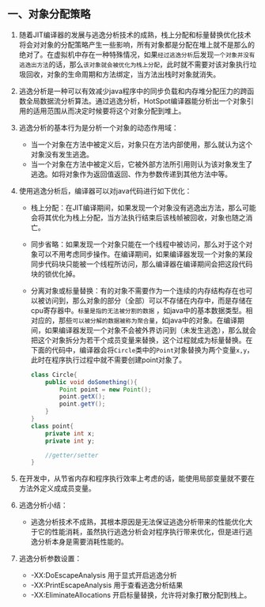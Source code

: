 ## 一、对象分配策略

1. 随着JIT编译器的发展与逃逸分析技术的成熟，栈上分配和标量替换优化技术将会对对象的分配策略产生一些影响，所有对象都是分配在堆上就不是那么的绝对了。在虚拟机中存在一种特殊情况，如果`经过逃逸分析`后发现`一个对象并没有逃逸出方法`的话，那么`该对象就会被优化为栈上分配`，此时就不需要对该对象执行垃圾回收，对象的生命周期和方法绑定，当方法出栈时对象就消失。

2. 逃逸分析是一种可以有效减少java程序中的同步负载和内存堆分配压力的跨函数全局数据流分析算法。通过逃逸分析，HotSpot编译器能分析出一个对象引用的适用范围从而决定时候要将这个对象分配到堆上。

3. 逃逸分析的基本行为是分析一个对象的动态作用域：
    - 当一个对象在方法中被定义后，对象只在方法内部使用，那么就认为这个对象没有发生逃逸。
    - 当一个对象在方法中被定义后，它被外部方法所引用则认为该对象发生了逃逸。如将对象作为返回值返回、作为参数传递到其他方法中等。

4. 使用逃逸分析后，编译器可以对java代码进行如下优化：
    - 栈上分配：在JIT编译期间，如果发现一个对象没有逃逸出方法，那么可能会将其优化为栈上分配，当方法执行结束后该栈帧被回收，对象也随之消亡。

    - 同步省略：如果发现一个对象只能在一个线程中被访问，那么对于这个对象可以不用考虑同步操作。在编译期间，如果编译器发现一个对象的某段同步代码块只能被一个线程所访问，那么编译器在编译期间会把这段代码块的锁优化掉。

    - 分离对象或标量替换：有的对象不需要作为一个连续的内存结构存在也可以被访问到，那么对象的部分（全部）可以不存储在内存中，而是存储在cpu寄存器中。`标量是指的无法被分割的数据` ，如java中的基本数据类型。相对应的，那些`可以被分解的数据被称为聚合量`，如java中的对象。在编译期间，如果编译器发现一个对象不会被外界访问到（未发生逃逸），那么就会把这个对象拆分为若干个成员变量来替换，这个过程就成为标量替换。在下面的代码中，编译器会将`Circle`类中的`Point`对象替换为两个变量`x,y`，此时在程序执行过程中就不需要创建point对象了。
        ```java
        class Circle{
            public void doSomething(){
                Point point = new Point();
                point.getX();
                point.getY();
            }
        }
        class point{
            private int x;
            private int y;

            //getter/setter
        }
        ```

5. 在开发中，从节省内存和程序执行效率上考虑的话，能使用局部变量就不要在方法外定义成成员变量。

6. 逃逸分析小结：
    - 逃逸分析技术不成熟，其根本原因是无法保证逃逸分析带来的性能优化大于它的性能消耗，虽然执行逃逸分析会对程序执行带来优化，但是进行逃逸分析本身是需要消耗性能的。

7. 逃逸分析参数设置：
    - -XX:DoEscapeAnalysis  用于显式开启逃逸分析
    - -XX:PrintEscapeAnalysis   用于查看逃逸分析结果 
    - -XX:EliminateAllocations  开启标量替换，允许将对象打散分配到栈上。

